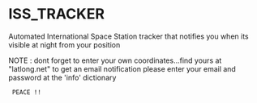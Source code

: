 # ISS_TRACKER
Automated International Space Station  tracker that notifies you when its visible  at night from your position

NOTE : dont forget to enter your own coordinates...find yours at "latlong.net" 
      to get an email notification please enter your email and password at the 'info' dictionary
      
     PEACE !!

